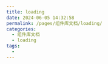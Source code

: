 ```yaml
---
title: loading
date: 2024-06-05 14:32:58
permalink: /pages/组件库文档/loading/
categories:
  - 组件库文档
  - loading
tags:
  - 
---
```

